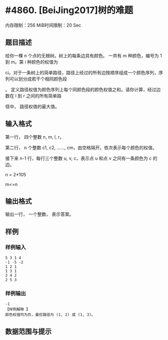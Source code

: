 # #4860. [BeiJing2017]树的难题

内存限制：256 MiB时间限制：20 Sec

## 题目描述

给你一棵 n 个点的无根树。树上的每条边具有颜色。 一共有 m 种颜色，编号为 1 到 m。第 i 种颜色的权值为 

ci。对于一条树上的简单路径，路径上经过的所有边按顺序组成一个颜色序列，序列可以划分成若干个相同颜色段

。 定义路径权值为颜色序列上每个同颜色段的颜色权值之和。请你计算，经过边数在 l 到 r 之间的所有简单路

径中， 路径权值的最大值。

## 输入格式

第一行， 四个整数 n, m, l, r。

第二行， n 个整数 c1, c2, &hellip;&hellip;, cm，由空格隔开。依次表示每个颜色的权值。

接下来 n-1 行，每行三个整数 u, v, c，表示点 u 和点 v 之间有一条颜色为 c 的边。

n = 2*105

m<=n

## 输出格式

输出一行， 一个整数， 表示答案。

## 样例

### 样例输入

    
    5 3 1 4
    -1 -5 -2
    1 2 1
    1 3 1
    2 4 2
    2 5 3
    

### 样例输出

    
    -1
    【样例解释 】
    颜色权值均为负，最优路径为 (1, 2) 或 (1, 3)。
    

## 数据范围与提示
